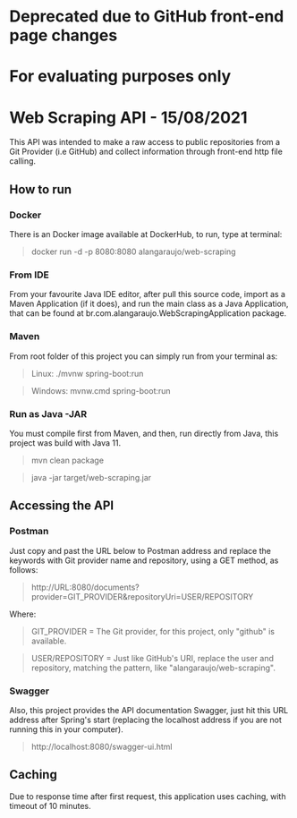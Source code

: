 # Deprecated due to GitHub front-end page changes  
# For evaluating purposes only

# Web Scraping API - 15/08/2021

This API was intended to make a raw access to public repositories from a Git Provider (i.e GitHub) and collect information through front-end http file calling.

## How to run

### Docker

There is an Docker image available at DockerHub, to run, type at terminal:

> docker run -d -p 8080:8080 alangaraujo/web-scraping

### From IDE

From your favourite Java IDE editor, after pull this source code, import as a Maven Application (if it does), and run the main class as a Java Application, that can be found at br.com.alangaraujo.WebScrapingApplication package.

### Maven

From root folder of this project you can simply run from your terminal as:

> Linux: ./mvnw spring-boot:run

> Windows: mvnw.cmd spring-boot:run

### Run as Java -JAR

You must compile first from Maven, and then, run directly from Java, this project was build with Java 11.

> mvn clean package

> java -jar target/web-scraping.jar

## Accessing the API

### Postman

Just copy and past the URL below to Postman address and replace the keywords with Git provider name and repository, using a GET method, as follows:

> http://URL:8080/documents?provider=GIT_PROVIDER&repositoryUri=USER/REPOSITORY

Where:

>GIT_PROVIDER = The Git provider, for this project, only "github" is available.

>USER/REPOSITORY = Just like GitHub's URI, replace the user and repository, matching the pattern, like "alangaraujo/web-scraping".

### Swagger

Also, this project provides the API documentation Swagger, just hit this URL address after Spring's start (replacing the localhost address if you are not running this in your computer).

> http://localhost:8080/swagger-ui.html

## Caching

Due to response time after first request, this application uses caching, with timeout of 10 minutes.
